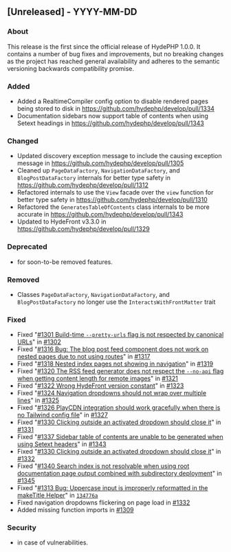 ## [Unreleased] - YYYY-MM-DD

### About

This release is the first since the official release of HydePHP 1.0.0. It contains a number of bug fixes and improvements, but no breaking changes as the project has reached general availability and adheres to the semantic versioning backwards compatibility promise.

### Added
- Added a RealtimeCompiler config option to disable rendered pages being stored to disk in https://github.com/hydephp/develop/pull/1334
- Documentation sidebars now support table of contents when using Setext headings in https://github.com/hydephp/develop/pull/1343

### Changed
- Updated discovery exception message to include the causing exception message in https://github.com/hydephp/develop/pull/1305
- Cleaned up `PageDataFactory`, `NavigationDataFactory`, and `BlogPostDataFactory` internals for better type safety in https://github.com/hydephp/develop/pull/1312
- Refactored internals to use the `View` facade over the `view` function for better type safety in https://github.com/hydephp/develop/pull/1310
- Refactored the `GeneratesTableOfContents` class internals to be more accurate in https://github.com/hydephp/develop/pull/1343
- Updated to HydeFront v3.3.0 in https://github.com/hydephp/develop/pull/1329

### Deprecated
- for soon-to-be removed features.

### Removed
- Classes `PageDataFactory`, `NavigationDataFactory`, and `BlogPostDataFactory` no longer use the `InteractsWithFrontMatter` trait

### Fixed
- Fixed "[#1301 Build-time `--pretty-urls` flag is not respected by canonical URLs](https://github.com/hydephp/develop/issues/1301)" in [#1302](https://github.com/hydephp/develop/pull/1302)
- Fixed "[#1316 Bug: The blog post feed component does not work on nested pages due to not using routes](https://github.com/hydephp/develop/issues/1316)" in [#1317](https://github.com/hydephp/develop/pull/1317)
- Fixed "[#1318 Nested index pages not showing in navigation](https://github.com/hydephp/develop/issues/1318)" in [#1319](https://github.com/hydephp/develop/pull/1319)
- Fixed "[#1320 The RSS feed generator does not respect the `--no-api` flag when getting content length for remote images](https://github.com/hydephp/develop/issues/1320)" in [#1321](https://github.com/hydephp/develop/pull/1321)
- Fixed "[#1322 Wrong HydeFront version constant](https://github.com/hydephp/develop/issues/1322)" in [#1323](https://github.com/hydephp/develop/pull/1323)
- Fixed "[#1324 Navigation dropdowns should not wrap over multiple lines](https://github.com/hydephp/develop/issues/1324)" in [#1325](https://github.com/hydephp/develop/pull/1325)
- Fixed "[#1326 PlayCDN integration should work gracefully when there is no Tailwind config file](https://github.com/hydephp/develop/issues/1326)" in [#1327](https://github.com/hydephp/develop/pull/1327)
- Fixed "[#1330 Clicking outside an activated dropdown should close it](https://github.com/hydephp/develop/issues/1330)" in [#1331](https://github.com/hydephp/develop/pull/1331)
- Fixed "[#1337 Sidebar table of contents are unable to be generated when using Setext headers](https://github.com/hydephp/develop/issues/1337)" in [#1343](https://github.com/hydephp/develop/pull/1343)
- Fixed "[#1330 Clicking outside an activated dropdown should close it](https://github.com/hydephp/develop/issues/1330)" in [#1332](https://github.com/hydephp/develop/pull/1332)
- Fixed "[#1340 Search index is not resolvable when using root documentation page output combined with subdirectory deployment](https://github.com/hydephp/develop/issues/1340)" in [#1345](https://github.com/hydephp/develop/pull/1345)
- Fixed "[#1313 Bug: Uppercase input is improperly reformatted in the makeTitle Helper](https://github.com/hydephp/develop/issues/1313)" in [`134776a`](https://github.com/hydephp/develop/commit/134776a1e4af395dab5c15d611fc64c9ebce8596)
- Fixed navigation dropdowns flickering on page load in [#1332](https://github.com/hydephp/develop/pull/1332)
- Added missing function imports in [#1309](https://github.com/hydephp/develop/pull/1309)

### Security
- in case of vulnerabilities.
